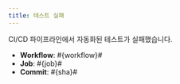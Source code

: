 ```yaml
---
title: 테스트 실패 
---
```


CI/CD 파이프라인에서 자동화된 테스트가 실패했습니다.

- **Workflow**: #{workflow}#
- **Job**: #{job}#
- **Commit**: #{sha}#


